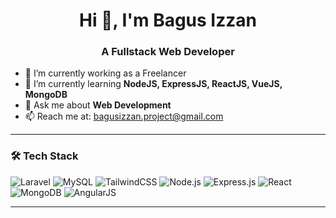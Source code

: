 

<h1 align="center">Hi 👋, I'm Bagus Izzan</h1>
<h3 align="center">A Fullstack Web Developer</h3>

 - 🔭 I’m currently working as a Freelancer
 - 🌱 I’m currently learning **NodeJS, ExpressJS, ReactJS, VueJS, MongoDB**
 - 💬 Ask me about **Web Development**
 - 📫 Reach me at: [bagusizzan.project@gmail.com](mailto:bagusizzan.project@gmail.com)

---

### 🛠 Tech Stack

![Laravel](https://img.shields.io/badge/-Laravel-red?style=flat-rounded&logo=laravel)
![MySQL](https://img.shields.io/badge/-MySQL-blue?style=flat-rounded&logo=mysql)
![TailwindCSS](https://img.shields.io/badge/-TailwindCSS-38B2AC?style=flat-rounded&logo=tailwind-css)
![Node.js](https://img.shields.io/badge/-Node.js-green?style=flat-rounded&logo=node.js)
![Express.js](https://img.shields.io/badge/-Express.js-black?style=flat-rounded&logo=express)
![React](https://img.shields.io/badge/-React-61DAFB?style=flat-rounded&logo=react)
![MongoDB](https://img.shields.io/badge/MongoDB-4EA94B?style=flat-rounded&logo=mongodb&logoColor=white)
![AngularJS](https://img.shields.io/badge/-AngularJS-red?style=flat-rounded&logo=angularjs)

---

